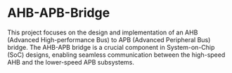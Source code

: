 # AHB-APB-Bridge
This project focuses on the design and implementation of an AHB (Advanced High-performance Bus) to APB (Advanced Peripheral Bus) bridge. The AHB-APB bridge is a crucial component in System-on-Chip (SoC) designs, enabling seamless communication between the high-speed AHB and the lower-speed APB subsystems.
